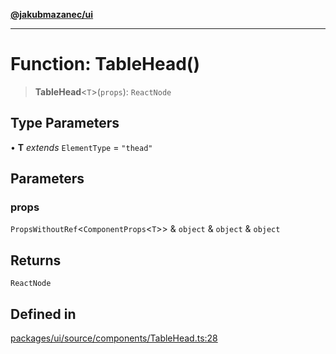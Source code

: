[**@jakubmazanec/ui**](../README.md)

---

# Function: TableHead()

> **TableHead**\<`T`\>(`props`): `ReactNode`

## Type Parameters

• **T** _extends_ `ElementType` = `"thead"`

## Parameters

### props

`PropsWithoutRef`\<`ComponentProps`\<`T`\>\> & `object` & `object` & `object`

## Returns

`ReactNode`

## Defined in

[packages/ui/source/components/TableHead.ts:28](https://github.com/jakubmazanec/tools/blob/3e339f67fc5b5cd011c28acb315570a2f29efedc/packages/ui/source/components/TableHead.ts#L28)
